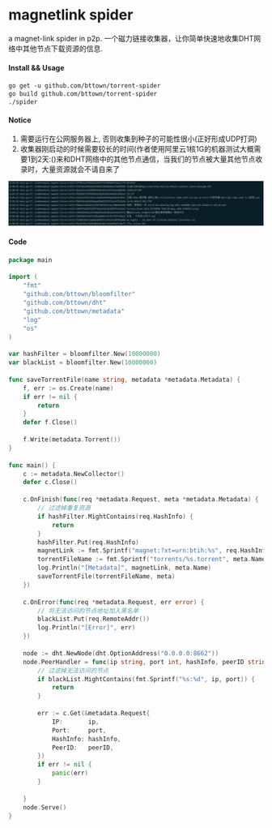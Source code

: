 # magnetlink spider
a magnet-link spider in p2p.
一个磁力链接收集器，让你简单快速地收集DHT网络中其他节点下载资源的信息.



#### Install && Usage
    go get -u github.com/bttown/torrent-spider
	go build github.com/bttown/torrent-spider
	./spider

#### Notice
1. 需要运行在公网服务器上, 否则收集到种子的可能性很小(正好形成UDP打洞)
2. 收集器刚启动的时候需要较长的时间(作者使用阿里云1核1G的机器测试大概需要1到2天:()来和DHT网络中的其他节点通信，当我们的节点被大量其他节点收录时，大量资源就会不请自来了

![snapshot](./snapshot.jpg)

#### Code

```go
package main

import (
	"fmt"
	"github.com/bttown/bloomfilter"
	"github.com/bttown/dht"
	"github.com/bttown/metadata"
	"log"
	"os"
)

var hashFilter = bloomfilter.New(10000000)
var blackList = bloomfilter.New(10000000)

func saveTorrentFile(name string, metadata *metadata.Metadata) {
	f, err := os.Create(name)
	if err != nil {
		return
	}
	defer f.Close()

	f.Write(metadata.Torrent())
}

func main() {
	c := metadata.NewCollector()
	defer c.Close()

	c.OnFinish(func(req *metadata.Request, meta *metadata.Metadata) {
		// 过滤掉重复资源
		if hashFilter.MightContains(req.HashInfo) {
			return
		}
		hashFilter.Put(req.HashInfo)
		magnetLink := fmt.Sprintf("magnet:?xt=urn:btih:%s", req.HashInfo)
		torrentFileName := fmt.Sprintf("torrents/%s.torrent", meta.Name)
		log.Println("[Metadata]", magnetLink, meta.Name)
		saveTorrentFile(torrentFileName, meta)
	})

	c.OnError(func(req *metadata.Request, err error) {
		// 将无法访问的节点地址加入黑名单
		blackList.Put(req.RemoteAddr())
		log.Println("[Error]", err)
	})

	node := dht.NewNode(dht.OptionAddress("0.0.0.0:8662"))
	node.PeerHandler = func(ip string, port int, hashInfo, peerID string) {
		// 过滤掉无法访问的节点
		if blackList.MightContains(fmt.Sprintf("%s:%d", ip, port)) {
			return
		}

		err := c.Get(&metadata.Request{
			IP:       ip,
			Port:     port,
			HashInfo: hashInfo,
			PeerID:   peerID,
		})
		if err != nil {
			panic(err)
		}

	}
	node.Serve()
}

```